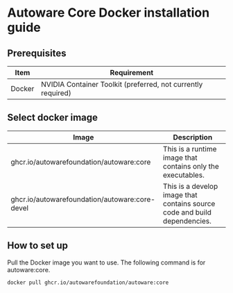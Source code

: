 # Autoware Core Docker installation guide

## Prerequisites

| Item   | Requirement                                                  |
| ------ | ------------------------------------------------------------ |
| Docker | NVIDIA Container Toolkit (preferred, not currently required) |

## Select docker image

| Image                                          | Description                                                               |
| ---------------------------------------------- | ------------------------------------------------------------------------- |
| ghcr.io/autowarefoundation/autoware:core       | This is a runtime image that contains only the executables.               |
| ghcr.io/autowarefoundation/autoware:core-devel | This is a develop image that contains source code and build dependencies. |

## How to set up

Pull the Docker image you want to use. The following command is for autoware:core.

```bash
docker pull ghcr.io/autowarefoundation/autoware:core
```
